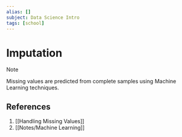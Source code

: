 ```yaml
---
alias: []
subject: Data Science Intro
tags: [school]
---
```

# Imputation

> [!note]
> Missing values are predicted from complete samples using Machine Learning techniques.

## References
1. [[Handling Missing Values]]
2. [[Notes/Machine Learning]]
